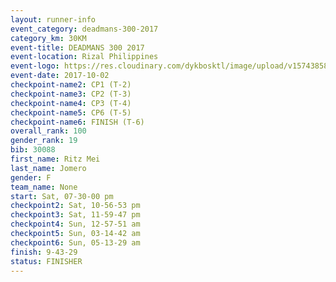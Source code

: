 ```yaml
---
layout: runner-info 
event_category: deadmans-300-2017 
category_km: 30KM 
event-title: DEADMANS 300 2017 
event-location: Rizal Philippines 
event-logo: https://res.cloudinary.com/dykbosktl/image/upload/v1574385898/Logo/2017-DM300-Logo_ljecaw.jpg 
event-date: 2017-10-02 
checkpoint-name2: CP1 (T-2) 
checkpoint-name3: CP2 (T-3) 
checkpoint-name4: CP3 (T-4) 
checkpoint-name5: CP6 (T-5) 
checkpoint-name6: FINISH (T-6) 
overall_rank: 100
gender_rank: 19
bib: 30088
first_name: Ritz Mei
last_name: Jomero
gender: F
team_name: None
start: Sat, 07-30-00 pm
checkpoint2: Sat, 10-56-53 pm
checkpoint3: Sat, 11-59-47 pm
checkpoint4: Sun, 12-57-51 am
checkpoint5: Sun, 03-14-42 am
checkpoint6: Sun, 05-13-29 am
finish: 9-43-29
status: FINISHER
---
```

